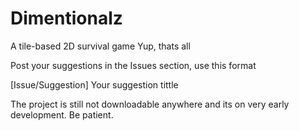 # Dimentionalz
A tile-based 2D survival game
Yup, thats all

Post your suggestions in the Issues section, use this format

[Issue/Suggestion] Your suggestion tittle

The project is still not downloadable anywhere and its on very early development. Be patient.
